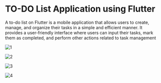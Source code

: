 # TO-DO List Application using Flutter

A to-do list on Flutter is a mobile application that allows users to create, manage, and organize their tasks in a simple and efficient manner. It provides a user-friendly interface where users can input their tasks, mark them as completed, and perform other actions related to task management

![1](https://github.com/Nayni19/To-do-List-App/assets/83155646/0fa5c470-3a81-43a8-a2f3-c290e490136f)

![2](https://github.com/Nayni19/To-do-List-App/assets/83155646/1c6b8aee-4b25-4e90-95a7-5fd4d26fa7e2)

![3](https://github.com/Nayni19/To-do-List-App/assets/83155646/257e45eb-38b4-4ead-b502-4c96c8a7e816)

![4](https://github.com/Nayni19/To-do-List-App/assets/83155646/16963e6b-983c-4a47-be11-f9896a20b530)
